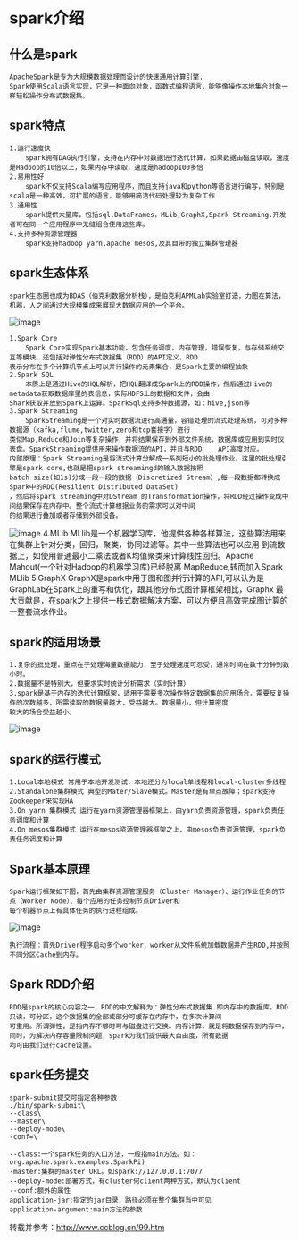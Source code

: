 # spark介绍

## 什么是spark
	ApacheSpark是专为大规模数据处理而设计的快速通用计算引擎.
	Spark使用Scala语言实现，它是一种面向对象，函数式编程语言，能够像操作本地集合对象一样轻松操作分布式数据集。
## spark特点
	1.运行速度快
		spark拥有DAG执行引擎，支持在内存中对数据进行迭代计算，如果数据由磁盘读取，速度是Hadoop的10倍以上，如果内存中读取，速度是hadoop100多倍
	2.易用性好
		spark不仅支持Scala编写应用程序，而且支持java和python等语言进行编写，特别是scala是一种高效，可扩展的语言，能够用简洁代码处理较为复杂工作
	3.通用性
		spark提供大量库，包括sql,DataFrames，MLib,GraphX,Spark Streaming.开发者可在同一个应用程序中无缝组合使用这些库。
	4.支持多种资源管理器
		spark支持hadoop yarn,apache mesos,及其自带的独立集群管理器
	
## spark生态体系
	spark生态圈也成为BDAS（伯克利数据分析栈），是伯克利APMLab实验室打造，力图在算法，机器，人之间通过大规模集成来展现大数据应用的一个平台。
	
![image](https://github.com/williamzhang11/fastTech/blob/master/src/main/java/com/xiu/fastBigData/sparkinfo/image/union.jpg)

	1.Spark Core
		Spark Core实现Spark基本功能，包含任务调度，内存管理，错误恢复，与存储系统交互等模块。还包括对弹性分布式数据集（RDD）的API定义，RDD
	表示分布在多个计算机节点上可以并行操作的元素集合，是Spark主要的编程抽象
	2.Spark SQL
		本质上是通过Hive的HQL解析，把HQL翻译成Spark上的RDD操作，然后通过Hive的metadata获取数据库里的表信息，实际HDFS上的数据和文件，会由
	Shark获取并放到Spark上运算。SparkSql支持多种数据源，如：hive,json等
	3.Spark Streaming
		SparkStreaming是一个对实时数据流进行高通量，容错处理的流式处理系统，可对多种数据源（kafka,flume,twitter,zero和tcp套接字）进行
	类似Map,Reduce和Join等复杂操作，并将结果保存到外部文件系统，数据库或应用到实时仪表盘。SparkStreaming提供用来操作数据流的API，并且与RDD 	API高度对应。
	内部原理：Spark Streaming是将流式计算分解成一系列短小的批处理作业。这里的批处理引擎是spark core,也就是把spark streamingd的输入数据按照
	batch size(如1s)分成一段一段的数据（Discretized Stream）,每一段数据都转换成Spark中的RDD(Resilient Distributed DataSet)
	，然后将spark streaming中对DStream 的Transformation操作，将RDD经过操作变成中间结果保存在内存中。整个流式计算根据业务的需求可以对中间
	的结果进行叠加或者存储到外部设备。
		
![image](https://github.com/williamzhang11/fastTech/blob/master/src/main/java/com/xiu/fastBigData/sparkinfo/image/sparkstream.jpg)
	4.MLib
	MLlib是一个机器学习库，他提供各种各样算法，这些算法用来在集群上针对分类，回归，聚类，协同过滤等。其中一些算法也可以应用
	到流数据上，如使用普通最小二乘法或者K均值聚类来计算线性回归。Apache Mahout(一个针对Hadoop的机器学习库)已经脱离
	MapReduce,转而加入Spark MLlib
	5.GraphX
		GraphX是spark中用于图和图并行计算的API,可以认为是GraphLab在Spark上的重写和优化，跟其他分布式图计算框架相比，Graphx
		最大贡献是，在spark之上提供一栈式数据解决方案，可以方便且高效完成图计算的一整套流水作业。

## spark的适用场景
	1.复杂的批处理，重点在于处理海量数据能力，至于处理速度可忍受，通常时间在数十分钟到数小时。
	2.数据量不是特别大，但要求实时统计分析需求（实时计算）
	3.spark是基于内存的迭代计算框架，适用于需要多次操作特定数据集的应用场合，需要反复操作的次数越多，所需读取的数据量越大，受益越大。数据量小，但计算密度
	较大的场合受益越小。
![image](https://github.com/williamzhang11/fastTech/blob/master/src/main/java/com/xiu/fastBigData/sparkinfo/image/streaming-arch.jpg)
## spark的运行模式
	1.Local本地模式 常用于本地开发测试，本地还分为local单线程和local-cluster多线程
	2.Standalone集群模式 典型的Mater/Slave模式。Master是有单点故障；spark支持Zookeeper来实现HA
	3.On yarn 集群模式 运行在yarn资源管理器框架上，由yarn负责资源管理，spark负责任务调度和计算
	4.On mesos集群模式 运行在mesos资源管理器框架之上，由mesos负责资源管理，spark负责任务调度和计算
## Spark基本原理
	Spark运行框架如下图，首先由集群资源管理服务（Cluster Manager）、运行作业任务的节点（Worker Node）、每个应用的任务控制节点Driver和
	每个机器节点上有具体任务的执行进程组成。
![image](https://github.com/williamzhang11/fastTech/blob/master/src/main/java/com/xiu/fastBigData/sparkinfo/image/sparkexec.jpg)

	执行流程：首先Driver程序启动多个worker，worker从文件系统加载数据并产生RDD,并按照不同分区Cache到内存。
	
	
## Spark RDD介绍
	RDD是spark的核心内容之一，RDD的中文解释为：弹性分布式数据集.即内存中的数据库。RDD只读，可分区，这个数据集的全部或部分可缓存在内存中，在多次计算间
	可重用。所谓弹性，是指内存不够时可与磁盘进行交换。内存计算，就是将数据保存到内存中，同时，为解决内存容量限制问题，spark为我们提供最大自由度，所有数据
	均可由我们进行cache设置。
	
## spark任务提交
	spark-submit提交可指定各种参数
	./bin/spark-submit\
	--class\
	--master\
	--deploy-mode\
	-conf=\
	
	--class:一个spark任务的入口方法，一般指main方法。如：org.apache.spark.examples.SparkPi)
	-master:集群的master URL。如spark://127.0.0.1:7077
	--deploy-mode:部署方式，有cluster何client两种方式，默认为client
	--conf:额外的属性
	application-jar:指定的jar目录，路径必须在整个集群当中可见
	application-argument:main方法的参数
	












转载并参考：http://www.ccblog.cn/99.htm